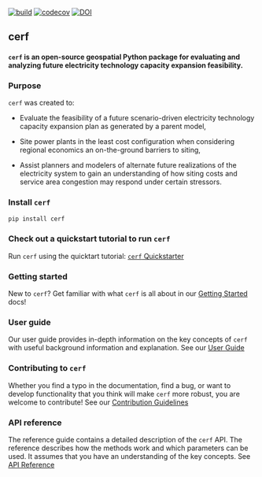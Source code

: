 [![build](https://github.com/IMMM-SFA/cerf/actions/workflows/build.yml/badge.svg)](https://github.com/IMMM-SFA/cerf/actions/workflows/build.yml)
[![codecov](https://codecov.io/gh/IMMM-SFA/cerf/branch/main/graph/badge.svg?token=9jbGJv8XCJ)](https://codecov.io/gh/IMMM-SFA/cerf)
[![DOI](https://zenodo.org/badge/115649750.svg)](https://zenodo.org/badge/latestdoi/115649750)

## cerf

#### `cerf` is an open-source geospatial Python package for evaluating and analyzing future electricity technology capacity expansion feasibility.

### Purpose
`cerf` was created to:

  - Evaluate the feasibility of a future scenario-driven electricity technology capacity expansion plan as generated by a parent model,

  - Site power plants in the least cost configuration when considering regional economics an on-the-ground barriers to siting,

  - Assist planners and modelers of alternate future realizations of the electricity system to gain an understanding of how siting costs and service area congestion may respond under certain stressors.


### Install `cerf`

```bash
pip install cerf
```

### Check out a quickstart tutorial to run `cerf`

Run `cerf` using the quicktart tutorial: [`cerf` Quickstarter](https://github.com/IMMM-SFA/cerf/blob/main/notebooks/quickstarter.ipynb)

### Getting started

New to `cerf`?  Get familiar with what `cerf` is all about in our [Getting Started](https://immm-sfa.github.io/cerf/getting_started.html) docs!

### User guide

Our user guide provides in-depth information on the key concepts of `cerf` with useful background information and explanation.  See our [User Guide](https://immm-sfa.github.io/cerf/user_guide.html)

### Contributing to `cerf`

Whether you find a typo in the documentation, find a bug, or want to develop functionality that you think will make `cerf` more robust, you are welcome to contribute! See our [Contribution Guidelines](https://immm-sfa.github.io/cerf/contributing.html)

### API reference
The reference guide contains a detailed description of the `cerf` API.  The reference describes how the methods work and which parameters can be used.  It assumes that you have an understanding of the key concepts.  See [API Reference](https://immm-sfa.github.io/cerf/cerf.html)
